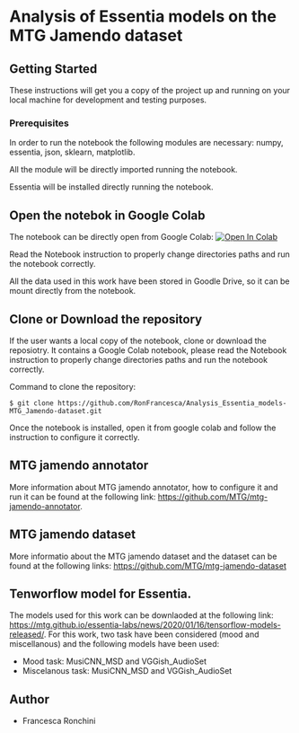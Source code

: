 # Analysis of Essentia models on the MTG Jamendo dataset

## Getting Started

These instructions will get you a copy of the project up and running on your local machine for development and testing purposes. 

### Prerequisites

In order to run the notebook the following modules are necessary: numpy, essentia, json, sklearn, matplotlib.

All the module will be directly imported running the notebook.

Essentia will be installed directly running the notebook.

## Open the notebok in Google Colab

The notebook can be directly open from Google Colab: [![Open In Colab](https://colab.research.google.com/assets/colab-badge.svg)](https://colab.research.google.com/github/RonFrancesca/Analysis_Essentia_models-MTG_Jamendo-dataset/blob/master/LargeScale_Dataset_Classification.ipynb)

Read the Notebook instruction to properly change directories paths and run the notebook correctly.

All the data used in this work have been stored in Goodle Drive, so it can be mount directly from the notebook. 

## Clone or Download the repository 

If the user wants a local copy of the notebook, clone or download the reposiotry.
It contains a Google Colab notebook, please read the Notebook instruction to properly change directories paths and run the notebook correctly.

Command to clone the repository:
```
$ git clone https://github.com/RonFrancesca/Analysis_Essentia_models-MTG_Jamendo-dataset.git
```
Once the notebook is installed, open it from google colab and follow the instruction to configure it correctly. 


## MTG jamendo annotator 

More information about MTG jamendo annotator, how to configure it and run it can be found at the following link: https://github.com/MTG/mtg-jamendo-annotator. 

## MTG jamendo dataset 

More informatio about the MTG jamendo dataset and the dataset can be found at the following links: https://github.com/MTG/mtg-jamendo-dataset 

## Tenworflow model for Essentia. 

The models used for this work can be downlaoded at the following link: https://mtg.github.io/essentia-labs/news/2020/01/16/tensorflow-models-released/. 
For this work, two task have been considered (mood and miscellanous) and the following models have been used: 
- Mood task: MusiCNN_MSD and VGGish_AudioSet
- Miscelanous task: MusiCNN_MSD and VGGish_AudioSet


## Author 
- Francesca Ronchini


